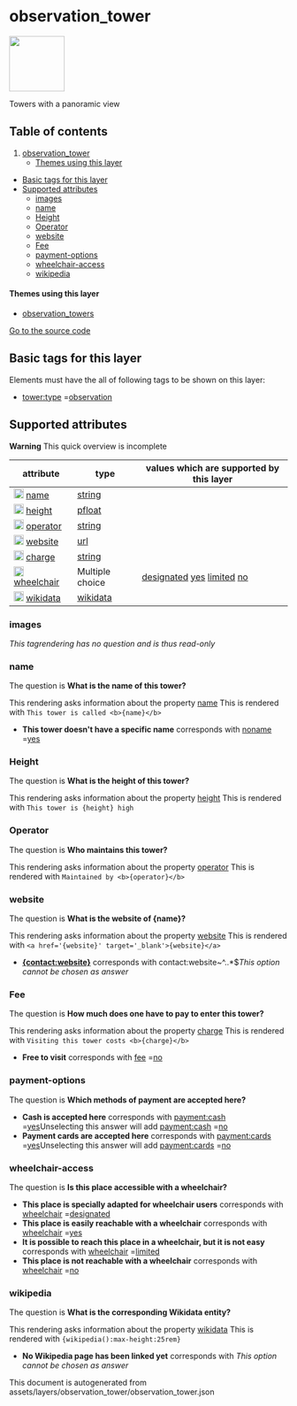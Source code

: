 observation_tower
===================



<img src='https://mapcomplete.osm.be/./assets/layers/observation_tower/Tower_observation.svg' height="100px"> 

Towers with a panoramic view

## Table of contents

1. [observation_tower](#observation_tower)
    * [Themes using this layer](#themes-using-this-layer)

- [Basic tags for this layer](#basic-tags-for-this-layer)
- [Supported attributes](#supported-attributes)
    + [images](#images)
    + [name](#name)
    + [Height](#height)
    + [Operator](#operator)
    + [website](#website)
    + [Fee](#fee)
    + [payment-options](#payment-options)
    + [wheelchair-access](#wheelchair-access)
    + [wikipedia](#wikipedia)

#### Themes using this layer

- [observation_towers](https://mapcomplete.osm.be/observation_towers)

[Go to the source code](../assets/layers/observation_tower/observation_tower.json)



Basic tags for this layer
---------------------------



Elements must have the all of following tags to be shown on this layer:

- <a href='https://wiki.openstreetmap.org/wiki/Key:tower:type' target='_blank'>tower:type</a>
  =<a href='https://wiki.openstreetmap.org/wiki/Tag:tower:type%3Dobservation' target='_blank'>observation</a>

Supported attributes
----------------------



**Warning** This quick overview is incomplete

attribute | type | values which are supported by this layer
----------- | ------ | ------------------------------------------
[<img src='https://mapcomplete.osm.be/assets/svg/statistics.svg' height='18px'>](https://taginfo.openstreetmap.org/keys/name#values) [name](https://wiki.openstreetmap.org/wiki/Key:name) | [string](../SpecialInputElements.md#string) |
[<img src='https://mapcomplete.osm.be/assets/svg/statistics.svg' height='18px'>](https://taginfo.openstreetmap.org/keys/height#values) [height](https://wiki.openstreetmap.org/wiki/Key:height) | [pfloat](../SpecialInputElements.md#pfloat) |
[<img src='https://mapcomplete.osm.be/assets/svg/statistics.svg' height='18px'>](https://taginfo.openstreetmap.org/keys/operator#values) [operator](https://wiki.openstreetmap.org/wiki/Key:operator) | [string](../SpecialInputElements.md#string) |
[<img src='https://mapcomplete.osm.be/assets/svg/statistics.svg' height='18px'>](https://taginfo.openstreetmap.org/keys/website#values) [website](https://wiki.openstreetmap.org/wiki/Key:website) | [url](../SpecialInputElements.md#url) |
[<img src='https://mapcomplete.osm.be/assets/svg/statistics.svg' height='18px'>](https://taginfo.openstreetmap.org/keys/charge#values) [charge](https://wiki.openstreetmap.org/wiki/Key:charge) | [string](../SpecialInputElements.md#string) | [](https://wiki.openstreetmap.org/wiki/Tag:charge%3D)
[<img src='https://mapcomplete.osm.be/assets/svg/statistics.svg' height='18px'>](https://taginfo.openstreetmap.org/keys/wheelchair#values) [wheelchair](https://wiki.openstreetmap.org/wiki/Key:wheelchair) | Multiple choice | [designated](https://wiki.openstreetmap.org/wiki/Tag:wheelchair%3Ddesignated) [yes](https://wiki.openstreetmap.org/wiki/Tag:wheelchair%3Dyes) [limited](https://wiki.openstreetmap.org/wiki/Tag:wheelchair%3Dlimited) [no](https://wiki.openstreetmap.org/wiki/Tag:wheelchair%3Dno)
[<img src='https://mapcomplete.osm.be/assets/svg/statistics.svg' height='18px'>](https://taginfo.openstreetmap.org/keys/wikidata#values) [wikidata](https://wiki.openstreetmap.org/wiki/Key:wikidata) | [wikidata](../SpecialInputElements.md#wikidata) |

### images

_This tagrendering has no question and is thus read-only_

### name

The question is **What is the name of this tower?**

This rendering asks information about the property  [name](https://wiki.openstreetmap.org/wiki/Key:name)
This is rendered with `This tower is called <b>{name}</b>`

- **This tower doesn't have a specific name** corresponds
  with <a href='https://wiki.openstreetmap.org/wiki/Key:noname' target='_blank'>noname</a>
  =<a href='https://wiki.openstreetmap.org/wiki/Tag:noname%3Dyes' target='_blank'>yes</a>

### Height

The question is **What is the height of this tower?**

This rendering asks information about the property  [height](https://wiki.openstreetmap.org/wiki/Key:height)
This is rendered with `This tower is {height} high`

### Operator

The question is **Who maintains this tower?**

This rendering asks information about the property  [operator](https://wiki.openstreetmap.org/wiki/Key:operator)
This is rendered with `Maintained by <b>{operator}</b>`

### website

The question is **What is the website of {name}?**

This rendering asks information about the property  [website](https://wiki.openstreetmap.org/wiki/Key:website)
This is rendered with `<a href='{website}' target='_blank'>{website}</a>`

- **<a href='{contact:website}' target='_blank'>{contact:website}</a>** corresponds with contact:website~^..*$_This
  option cannot be chosen as answer_

### Fee

The question is **How much does one have to pay to enter this tower?**

This rendering asks information about the property  [charge](https://wiki.openstreetmap.org/wiki/Key:charge)
This is rendered with `Visiting this tower costs <b>{charge}</b>`

- **Free to visit** corresponds with <a href='https://wiki.openstreetmap.org/wiki/Key:fee' target='_blank'>fee</a>
  =<a href='https://wiki.openstreetmap.org/wiki/Tag:fee%3Dno' target='_blank'>no</a>

### payment-options

The question is **Which methods of payment are accepted here?**

- **Cash is accepted here** corresponds
  with <a href='https://wiki.openstreetmap.org/wiki/Key:payment:cash' target='_blank'>payment:cash</a>
  =<a href='https://wiki.openstreetmap.org/wiki/Tag:payment:cash%3Dyes' target='_blank'>yes</a>Unselecting this answer
  will add <a href='https://wiki.openstreetmap.org/wiki/Key:payment:cash' target='_blank'>payment:cash</a>
  =<a href='https://wiki.openstreetmap.org/wiki/Tag:payment:cash%3Dno' target='_blank'>no</a>
- **Payment cards are accepted here** corresponds
  with <a href='https://wiki.openstreetmap.org/wiki/Key:payment:cards' target='_blank'>payment:cards</a>
  =<a href='https://wiki.openstreetmap.org/wiki/Tag:payment:cards%3Dyes' target='_blank'>yes</a>Unselecting this answer
  will add <a href='https://wiki.openstreetmap.org/wiki/Key:payment:cards' target='_blank'>payment:cards</a>
  =<a href='https://wiki.openstreetmap.org/wiki/Tag:payment:cards%3Dno' target='_blank'>no</a>

### wheelchair-access

The question is **Is this place accessible with a wheelchair?**

- **This place is specially adapted for wheelchair users** corresponds
  with <a href='https://wiki.openstreetmap.org/wiki/Key:wheelchair' target='_blank'>wheelchair</a>
  =<a href='https://wiki.openstreetmap.org/wiki/Tag:wheelchair%3Ddesignated' target='_blank'>designated</a>
- **This place is easily reachable with a wheelchair** corresponds
  with <a href='https://wiki.openstreetmap.org/wiki/Key:wheelchair' target='_blank'>wheelchair</a>
  =<a href='https://wiki.openstreetmap.org/wiki/Tag:wheelchair%3Dyes' target='_blank'>yes</a>
- **It is possible to reach this place in a wheelchair, but it is not easy** corresponds
  with <a href='https://wiki.openstreetmap.org/wiki/Key:wheelchair' target='_blank'>wheelchair</a>
  =<a href='https://wiki.openstreetmap.org/wiki/Tag:wheelchair%3Dlimited' target='_blank'>limited</a>
- **This place is not reachable with a wheelchair** corresponds
  with <a href='https://wiki.openstreetmap.org/wiki/Key:wheelchair' target='_blank'>wheelchair</a>
  =<a href='https://wiki.openstreetmap.org/wiki/Tag:wheelchair%3Dno' target='_blank'>no</a>

### wikipedia

The question is **What is the corresponding Wikidata entity?**

This rendering asks information about the property  [wikidata](https://wiki.openstreetmap.org/wiki/Key:wikidata)
This is rendered with `{wikipedia():max-height:25rem}`

- **No Wikipedia page has been linked yet** corresponds with _This option cannot be chosen as answer_

This document is autogenerated from assets/layers/observation_tower/observation_tower.json